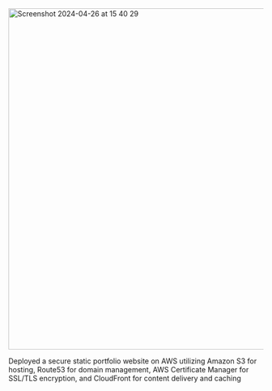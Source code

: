 <img width="673" alt="Screenshot 2024-04-26 at 15 40 29" src="https://github.com/shashanktiple/AWS_Website/assets/23289378/9eb5881c-18ff-41dc-b3c5-36a2fea31877">

Deployed a secure static portfolio website on AWS utilizing Amazon S3 for hosting, Route53 for domain management, 
AWS Certificate Manager for SSL/TLS encryption, and CloudFront for content delivery and caching

